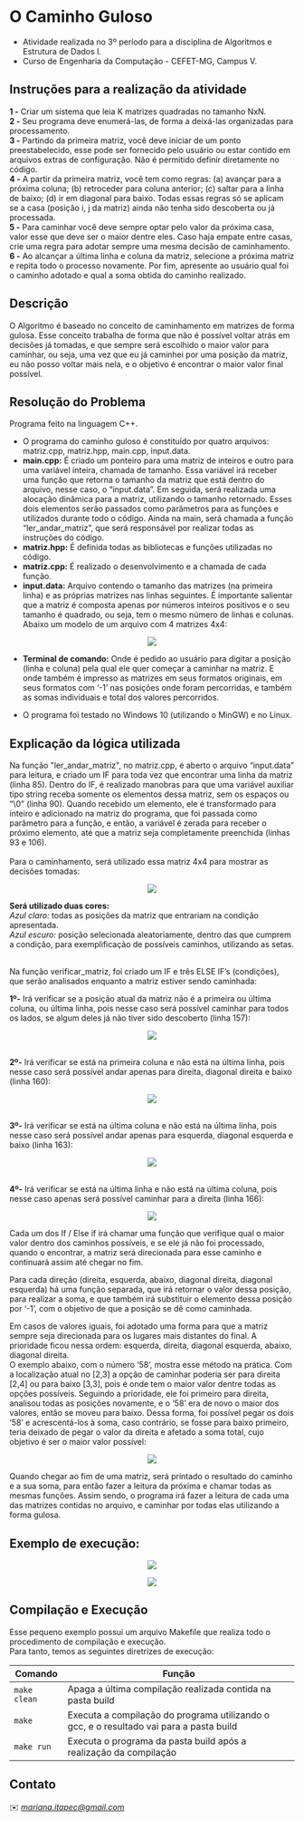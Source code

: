 # O Caminho Guloso
* Atividade realizada no 3º período para a disciplina de Algoritmos e Estrutura de Dados I.
* Curso de Engenharia da Computação - CEFET-MG, Campus V. 

## Instruções para a realização da atividade
<b>1 -</b> Criar um sistema que leia K matrizes quadradas no tamanho NxN.<br>
<b>2 -</b> Seu programa deve enumerá-las, de forma a deixá-las organizadas para processamento. <br>
<b>3 -</b> Partindo da primeira matriz, você deve iniciar de um ponto preestabelecido, esse pode ser fornecido pelo usuário ou estar contido em arquivos extras de configuração. Não é permitido definir diretamente no código.<br>
<b>4 -</b> A partir da primeira matriz, você tem como regras: (a) avançar para a próxima coluna; (b) retroceder para coluna anterior; (c)  saltar para a linha de baixo; (d) ir em diagonal para baixo. Todas essas regras só se aplicam se a casa (posição i, j da matriz) ainda não tenha sido descoberta ou já processada. <br>
<b>5 -</b> Para caminhar você deve sempre optar pelo valor da próxima casa, valor esse que deve ser o maior dentre eles. Caso haja empate entre casas, crie uma regra para adotar sempre uma mesma decisão de caminhamento. <br>
<b>6 -</b> Ao alcançar a última linha e coluna da matriz, selecione a próxima matriz e repita todo o processo novamente. Por fim, apresente ao usuário qual foi o caminho adotado e qual a soma obtida do caminho realizado.<br>

## Descrição
O Algoritmo é baseado no conceito de caminhamento em matrizes de forma gulosa. Esse conceito trabalha de forma que não é possível voltar atrás em decisões já tomadas, e que sempre será escolhido o maior valor para caminhar, ou seja, uma vez que eu já caminhei por uma posição da matriz, eu não posso voltar mais nela, e o objetivo é encontrar o maior valor final possível.<br>

## Resolução do Problema
Programa feito na linguagem C++.<br>
- O programa do caminho guloso é constituído por quatro arquivos: matriz.cpp, matriz.hpp, main.cpp, input.data.<br>
- <b>main.cpp:</b> É criado um ponteiro para uma matriz de inteiros e outro para uma variável inteira, chamada de tamanho. Essa variável irá receber uma função que retorna o tamanho da matriz que está dentro do arquivo, nesse caso, o “input.data”. Em seguida, será realizada uma alocação dinâmica para a matriz, utilizando o tamanho retornado. Esses dois elementos serão passados como parâmetros para as funções e utilizados durante todo o código. Ainda na main, será chamada a função “ler_andar_matriz”, que será responsável por realizar todas as instruções do código.<br>
- <b>matriz.hpp:</b> É definida todas as bibliotecas e funções utilizadas no código.<br>
- <b>matriz.cpp:</b> É realizado o desenvolvimento e a chamada de cada função.<br>
- <b>input.data:</b> Arquivo contendo o tamanho das matrizes (na primeira linha) e as próprias matrizes nas linhas seguintes. É importante salientar que a matriz é composta apenas por números inteiros positivos e o seu tamanho é quadrado, ou seja, tem o mesmo número de linhas e colunas. Abaixo um modelo de um arquivo com 4 matrizes 4x4:

<p align="center">
<img src="https://github.com/MariRodriguess/O-Caminho-Guloso/blob/aa046bc459b47a820e2bc43dfe601470e53778e2/imgs/arquivo_ex.png">
</p>

- <b>Terminal de comando:</b> Onde é pedido ao usuário para digitar a posição (linha e coluna) pela qual ele quer começar a caminhar na matriz. E onde também é impresso as matrizes em seus formatos originais, em seus formatos com ‘-1’ nas posições onde foram percorridas, e também as somas individuais e total dos valores percorridos.

- O programa foi testado no Windows 10 (utilizando o MinGW) e no Linux.

## Explicação da lógica utilizada
Na função "ler_andar_matriz", no matriz.cpp, é aberto o arquivo “input.data” para leitura, e criado um IF para toda vez que encontrar uma linha da matriz (linha 85). Dentro do IF, é realizado manobras para que uma variável auxiliar tipo string receba somente os elementos dessa matriz, sem os espaços ou “\0” (linha 90). Quando recebido um elemento, ele é transformado para inteiro e adicionado na matriz do programa, que foi passada como parâmetro para a função, e então, a variável é zerada para receber o próximo elemento, até que a matriz seja completamente preenchida (linhas 93 e 106).<br>
<br>Para o caminhamento, será utilizado essa matriz 4x4 para mostrar as decisões tomadas:

<p align="center">
<img src="https://github.com/MariRodriguess/O-Caminho-Guloso/blob/aa046bc459b47a820e2bc43dfe601470e53778e2/imgs/matriz_ex.PNG">
</p>

<b>Será utilizado duas cores:</b> <br>
<i>Azul claro:</i> todas as posições da matriz que entrariam na condição apresentada.<br>
<i>Azul escuro:</i> posição selecionada aleatoriamente, dentro das que cumprem a condição, para exemplificação de possíveis caminhos, utilizando as setas.<br><br>

Na função verificar_matriz, foi criado um IF e três ELSE IF’s (condições), que serão analisados enquanto a matriz estiver sendo caminhada:<br>

<b>1º-</b> Irá verificar se a posição atual da matriz não é a primeira ou última coluna, ou última linha, pois nesse caso será possível caminhar para todos os lados, se algum deles já não tiver sido descoberto (linha 157):
<p align="center">
<img src="https://github.com/MariRodriguess/O-Caminho-Guloso/blob/aa046bc459b47a820e2bc43dfe601470e53778e2/imgs/matriz_ex4.png">
</p>

<br> <b>2º-</b> Irá verificar se está na primeira coluna e não está na última linha, pois nesse caso será possível andar apenas para direita, diagonal direita e baixo (linha 160):
<p align="center">
<img src="https://github.com/MariRodriguess/O-Caminho-Guloso/blob/aa046bc459b47a820e2bc43dfe601470e53778e2/imgs/matriz_ex2.png">
</p>

<br> <b>3º-</b> Irá verificar se está na última coluna e não está na última linha, pois nesse caso será possível andar apenas para esquerda, diagonal esquerda e baixo (linha 163):
<p align="center">
<img src="https://github.com/MariRodriguess/O-Caminho-Guloso/blob/aa046bc459b47a820e2bc43dfe601470e53778e2/imgs/matriz_ex3.png">
</p>

<br> <b>4º-</b> Irá verificar se está na última linha e não está na última coluna, pois nesse caso apenas será possível caminhar para a direita (linha 166):
<p align="center">
<img src="https://github.com/MariRodriguess/O-Caminho-Guloso/blob/aa046bc459b47a820e2bc43dfe601470e53778e2/imgs/matriz_ex1.png">
</p>

Cada um dos If / Else if irá chamar uma função que verifique qual o maior valor dentro dos caminhos possíveis, e se ele já não foi processado, quando o encontrar, a matriz será direcionada para esse caminho e continuará assim até chegar no fim.<br>

Para cada direção (direita, esquerda, abaixo, diagonal direita, diagonal esquerda) há uma função separada, que irá retornar o valor dessa posição, para realizar a soma, e que também irá substituir o elemento dessa posição por ‘-1’, com o objetivo de que a posição se dê como caminhada.<br>

Em casos de valores iguais, foi adotado uma forma para que a matriz sempre seja direcionada para os lugares mais distantes do final. A prioridade ficou nessa ordem: esquerda, direita, diagonal esquerda, abaixo, diagonal direita. <br>
O exemplo abaixo, com o número ‘58’, mostra esse método na prática. Com a localização atual no [2,3] a opção de caminhar poderia ser para direita [2,4] ou para baixo [3,3], pois é onde tem o maior valor dentre todas as opções possíveis. Seguindo a prioridade, ele foi primeiro para direita, analisou todas as posições novamente, e o ‘58’ era de novo o maior dos valores, então se moveu para baixo. Dessa forma, foi possível pegar os dois ‘58’ e acrescentá-los à soma, caso contrário, se fosse para baixo primeiro, teria deixado de pegar o valor da direita e afetado a soma total, cujo objetivo é ser o maior valor possível:<br>
<p align="center">
<img src="https://github.com/MariRodriguess/O-Caminho-Guloso/blob/aa046bc459b47a820e2bc43dfe601470e53778e2/imgs/repeticao_ex.png">
</p>

Quando chegar ao fim de uma matriz, será printado o resultado do caminho e a sua soma, para então fazer a leitura da próxima e chamar todas as mesmas funções.
Assim sendo, o programa irá fazer a leitura de cada uma das matrizes contidas no arquivo, e caminhar por todas elas utilizando a forma gulosa.

## Exemplo de execução:
<p align="center">
<img src="https://github.com/MariRodriguess/O-Caminho-Guloso/blob/aa046bc459b47a820e2bc43dfe601470e53778e2/imgs/terminal_ex1.png">
</p>
<p align="center">
<img src="https://github.com/MariRodriguess/O-Caminho-Guloso/blob/aa046bc459b47a820e2bc43dfe601470e53778e2/imgs/terminal_ex2.png">
</p>


## Compilação e Execução
Esse pequeno exemplo possui um arquivo Makefile que realiza todo o procedimento de compilação e execução.<br>Para tanto, temos as seguintes diretrizes de execução:

| Comando                |  Função                                                                                           |                     
| -----------------------| ------------------------------------------------------------------------------------------------- |
|  `make clean`          | Apaga a última compilação realizada contida na pasta build                                        |
|  `make`                | Executa a compilação do programa utilizando o gcc, e o resultado vai para a pasta build           |
|  `make run`            | Executa o programa da pasta build após a realização da compilação                                 |

## Contato
✉️ <i> mariana.itapec@gmail.com </i>
